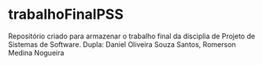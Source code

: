 # trabalhoFinalPSS
Repositório criado para armazenar o trabalho final da disciplia de Projeto de Sistemas de Software.
Dupla: Daniel Oliveira Souza Santos, Romerson Medina Nogueira
